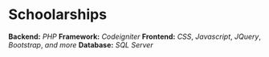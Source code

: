 # Schoolarships

__Backend:__ _PHP_
__Framework:__ _Codeigniter_
__Frontend:__ _CSS_, _Javascript_, _JQuery_, _Bootstrap_, _and more_
__Database:__ _SQL Server_

